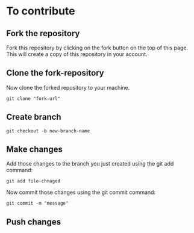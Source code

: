 # To contribute
## Fork the repository 
Fork this repository by clicking on the fork button on the top of this page. This will create a copy of this repository in your account.
## Clone the fork-repository
Now clone the forked repository to your machine.
```
git clone "fork-url"
```
## Create branch
```
git checkout -b new-branch-name
```
## Make changes
Add those changes to the branch you just created using the git add command:
```
git add file-chnaged
```
Now commit those changes using the git commit command:
```
git commit -m "message"
```
## Push changes
